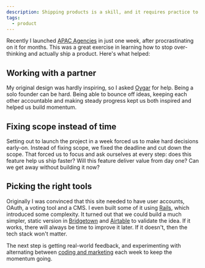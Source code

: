 ```yaml
---
description: Shipping products is a skill, and it requires practice to master.
tags:
  - product
---
```


Recently I launched [APAC Agencies](https://www.apacagencies.com) in just one week, after procrastinating on it for months. This was a great exercise in learning how to stop over-thinking and actually ship a product. Here's what helped:

## Working with a partner

My original design was hardly inspiring, so I asked [Oygar](https://www.oygarerdal.com) for help. Being a solo founder can be hard. Being able to bounce off ideas, keeping each other accountable and making steady progress kept us both inspired and helped us build momentum.

## Fixing scope instead of time

Setting out to launch the project in a week forced us to make hard decisions early-on. Instead of fixing scope, we fixed the deadline and cut down the scope. That forced us to focus and ask ourselves at every step: does this feature help us ship faster? Will this feature deliver value from day one? Can we get away without building it now?

## Picking the right tools

Originally I was convinced that this site needed to have user accounts, OAuth, a voting tool and a CMS. I even built some of it using [Rails](https://rubyonrails.org/), which introduced some complexity. It turned out that we could build a much simpler, static version in [Bridgetown](https://www.bridgetownrb.com) and [Airtable](https://airtable.com) to validate the idea. If it works, there will always be time to improve it later. If it doesn't, then the tech stack won't matter.

The next step is getting real-world feedback, and experimenting with alternating between [coding and marketing](https://codingweekmarketingweek.com) each week to keep the momentum going.
